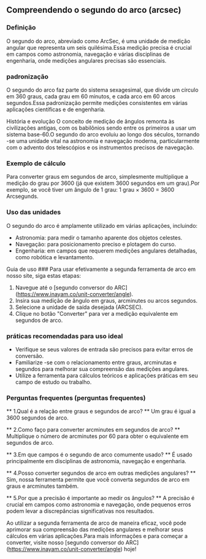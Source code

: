 ## Compreendendo o segundo do arco (arcsec)

### Definição
O segundo do arco, abreviado como ArcSec, é uma unidade de medição angular que representa um seis quilésima.Essa medição precisa é crucial em campos como astronomia, navegação e várias disciplinas de engenharia, onde medições angulares precisas são essenciais.

### padronização
O segundo do arco faz parte do sistema sexagesimal, que divide um círculo em 360 graus, cada grau em 60 minutos, e cada arco em 60 arcos segundos.Essa padronização permite medições consistentes em várias aplicações científicas e de engenharia.

História e evolução
O conceito de medição de ângulos remonta às civilizações antigas, com os babilônios sendo entre os primeiros a usar um sistema base-60.O segundo do arco evoluiu ao longo dos séculos, tornando -se uma unidade vital na astronomia e navegação moderna, particularmente com o advento dos telescópios e os instrumentos precisos de navegação.

### Exemplo de cálculo
Para converter graus em segundos de arco, simplesmente multiplique a medição do grau por 3600 (já que existem 3600 segundos em um grau).Por exemplo, se você tiver um ângulo de 1 grau:
1 grau × 3600 = 3600 Arcsegunds.

### Uso das unidades
O segundo do arco é amplamente utilizado em várias aplicações, incluindo:
- Astronomia: para medir o tamanho aparente dos objetos celestes.
- Navegação: para posicionamento preciso e plotagem do curso.
- Engenharia: em campos que requerem medições angulares detalhadas, como robótica e levantamento.

Guia de uso ###
Para usar efetivamente a segunda ferramenta de arco em nosso site, siga estas etapas:
1. Navegue até o [segundo conversor do ARC] (https://www.inayam.co/unit-converter/angle).
2. Insira sua medição de ângulo em graus, arcminutes ou arcos segundos.
3. Selecione a unidade de saída desejada (ARCSEC).
4. Clique no botão "Converter" para ver a medição equivalente em segundos de arco.

### práticas recomendadas para uso ideal
- Verifique se seus valores de entrada são precisos para evitar erros de conversão.
- Familiarize -se com o relacionamento entre graus, arcminutas e segundos para melhorar sua compreensão das medições angulares.
- Utilize a ferramenta para cálculos teóricos e aplicações práticas em seu campo de estudo ou trabalho.

### Perguntas frequentes (perguntas frequentes)

** 1.Qual é a relação entre graus e segundos de arco? **
Um grau é igual a 3600 segundos de arco.

** 2.Como faço para converter arcminutes em segundos de arco? **
Multiplique o número de arcminutes por 60 para obter o equivalente em segundos de arco.

** 3.Em que campos é o segundo de arco comumente usado? **
É usado principalmente em disciplinas de astronomia, navegação e engenharia.

** 4.Posso converter segundos de arco em outras medições angulares? **
Sim, nossa ferramenta permite que você converta segundos de arco em graus e arcminutes também.

** 5.Por que a precisão é importante ao medir os ângulos? **
A precisão é crucial em campos como astronomia e navegação, onde pequenos erros podem levar a discrepâncias significativas nos resultados.

Ao utilizar a segunda ferramenta de arco de maneira eficaz, você pode aprimorar sua compreensão das medições angulares e melhorar seus cálculos em várias aplicações.Para mais informações e para começar a converter, visite nosso [segundo conversor do ARC] (https://www.inayam.co/unit-converter/angle) hoje!